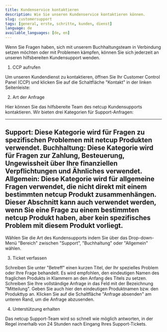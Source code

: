 ```yaml
---
title: Kundenservice kontaktieren
description: Wie Sie unseren Kundenservice kontaktieren können.
slug: customersupport
tags: [general, erste, schritte, kunden, dienst] 
language: de
available_languages: [de, en]
---
```


Wenn Sie Fragen haben, sich mit unserem Buchhaltungsteam in Verbindung setzen möchten oder mit Problemen kämpfen, können Sie sich jederzeit an unseren hilfsbereiten Kundensupport wenden.

1. CCP aufrufen

Um unseren Kundendienst zu kontaktieren, öffnen Sie Ihr Customer Control Panel (CCP) und klicken Sie auf die Schaltfläche "Kontakt" in der linken Seitenleiste:

2. Art der Anfrage

Hier können Sie das hilfsbereite Team des netcup Kundensupports kontaktieren. Wir bieten drei Kategorien für Support-Anfragen:

---
Support: Diese Kategorie wird für Fragen zu spezifischen Problemen mit netcup Produkten verwendet.
Buchhaltung: Diese Kategorie wird für Fragen zur Zahlung, Besteuerung, Ungewissheit über Ihre finanziellen Verpflichtungen und Ähnliches verwendet.
Allgemein: Diese Kategorie wird für allgemeine Fragen verwendet, die nicht direkt mit einem bestimmten netcup Produkt zusammenhängen. Dieser Abschnitt kann auch verwendet werden, wenn Sie eine Frage zu einem bestimmten netcup Produkt haben, aber kein spezifisches Problem mit diesem Produkt vorliegt.
---

Wählen Sie die Art des Kundensupports indem Sie über das Drop-down-Menü "Bereich" zwischen "Support", "Buchhaltung" oder "Allgemein" wählen.

3. Ticket verfassen

Schreiben Sie unter "Betreff" einen kurzen Titel, der Ihr spezielles Problem oder Ihre Frage behandelt. Es wird empfohlen, den eindeutigen Namen des fraglichen Produkts in Klammern an den Anfang des Titels zu setzen. Schreiben Sie Ihre vollständige Anfrage in das Feld mit der Bezeichnung "Mitteilung". Geben Sie auch hier den eindeutigen Produktnamen bzw. den Produkttyp an. Klicken Sie auf die Schaltfläche "Anfrage absenden" am unteren Rand, um die Anfrage abzusenden.

4. Unterstützung erhalten

Das netcup Support-Team wird so schnell wie möglich antworten, in der Regel innerhalb von 24 Stunden nach Eingang Ihres Support-Tickets.
